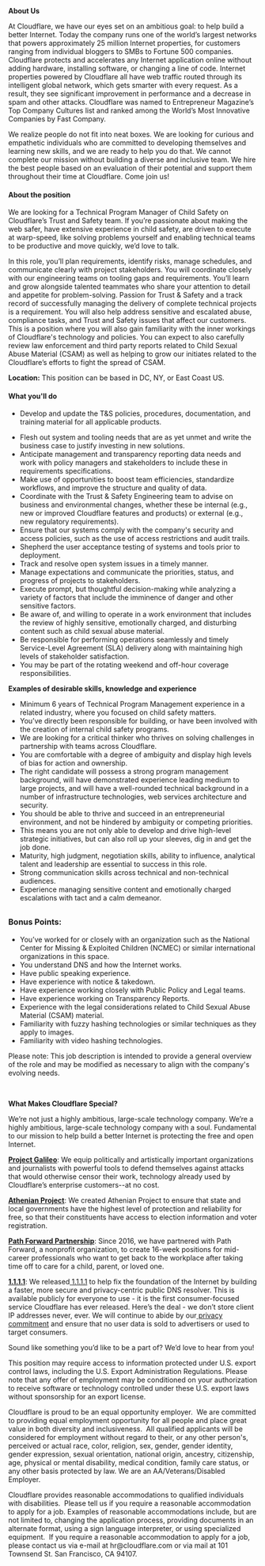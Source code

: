 <div class="content-intro">
	<div><strong>About Us</strong></div>
	<div>
		<p><span style="font-weight: 400;">At Cloudflare, we have our eyes set on an ambitious goal: to help build a better Internet. Today the company runs one of the world’s largest networks that powers approximately 25 million Internet properties, for customers ranging from individual bloggers to SMBs to Fortune 500 companies. Cloudflare protects and accelerates any Internet application online without adding hardware, installing software, or changing a line of code. Internet properties powered by Cloudflare all have web traffic routed through its intelligent global network, which gets smarter with every request. As a result, they see significant improvement in performance and a decrease in spam and other attacks. Cloudflare was named to Entrepreneur Magazine’s Top Company Cultures list and ranked among the World’s Most Innovative Companies by Fast Company.</span><span style="font-weight: 400;">&nbsp;</span></p>
		<p><span style="font-weight: 400;">We realize people do not fit into neat boxes. We are looking for curious and empathetic individuals who are committed to developing themselves and learning new skills, and we are ready to help you do that. We cannot complete our mission without building a diverse and inclusive team. We hire the best people based on an evaluation of their potential and support them throughout their time at Cloudflare. Come join us!&nbsp;</span></p>
	</div>
</div>
<h4>About the position</h4>
<p>We are looking for a Technical Program Manager of Child Safety on Cloudflare’s Trust and Safety team. If you’re passionate about making the web safer, have extensive experience in child safety, are driven to execute at warp-speed, like solving problems yourself and enabling technical teams to be productive and move quickly, we’d love to talk.&nbsp;</p>
<p>In this role, you’ll plan requirements, identify risks, manage schedules, and communicate clearly with project stakeholders. You will coordinate closely with our engineering teams on tooling gaps and requirements. You’ll learn and grow alongside talented teammates who share your attention to detail and appetite for problem-solving. Passion for Trust &amp; Safety and a track record of successfully managing the delivery of complete technical projects is a requirement. You will also help address sensitive and escalated abuse, compliance tasks, and Trust and Safety issues that affect our customers. This is a position where you will also gain familiarity with the inner workings of Cloudflare's technology and policies. You can expect to also carefully review law enforcement and third party reports related to Child Sexual Abuse Material (CSAM) as well as helping to grow our initiates related to the Cloudflare’s efforts to fight the spread of CSAM.</p>
<p><strong>Location:</strong> This position can be based in DC, NY, or East Coast US.</p>
<h4>What you'll do</h4>
<ul>
	<li>Develop and update the T&amp;S policies, procedures, documentation, and training material for all applicable products.</li>
</ul>
<ul>
	<li>Flesh out system and tooling needs that are as yet unmet and write the business case to justify investing in new solutions.</li>
	<li>Anticipate management and transparency reporting data needs and work with policy managers and stakeholders to include these in requirements specifications.</li>
	<li>Make use of opportunities to boost team efficiencies, standardize workflows, and improve the structure and quality of data.</li>
	<li>Coordinate with the Trust &amp; Safety Engineering team to advise on business and environmental changes, whether these be internal (e.g., new or improved Cloudflare features and products) or external (e.g., new regulatory requirements).</li>
	<li>Ensure that our systems comply with the company's security and access policies, such as the use of access restrictions and audit trails.</li>
	<li>Shepherd the user acceptance testing of systems and tools prior to deployment.</li>
	<li>Track and resolve open system issues in a timely manner.</li>
	<li>Manage expectations and communicate the priorities, status, and progress of projects to stakeholders.</li>
	<li>Execute prompt, but thoughtful decision-making while analyzing a variety of factors that include the imminence of danger and other sensitive factors.</li>
	<li>Be aware of, and willing to operate in a work environment that includes the review of highly sensitive, emotionally charged, and disturbing content such as child sexual abuse material.</li>
	<li>Be responsible for performing operations seamlessly and timely Service-Level Agreement (SLA) delivery along with maintaining high levels of stakeholder satisfaction.</li>
	<li>You may be part of the rotating weekend and off-hour coverage responsibilities.</li>
</ul>
<p><strong>Examples of desirable skills, knowledge and experience</strong></p>
<ul>
	<li>Minimum 6 years of Technical Program Management experience in a related industry, where you focused on child safety matters.</li>
	<li>You’ve directly been responsible for building, or have been involved with the creation of internal child safety programs.</li>
	<li>We are looking for a critical thinker who thrives on solving challenges in partnership with teams across Cloudflare.</li>
	<li>You are comfortable with a degree of ambiguity and display high levels of bias for action and ownership.</li>
	<li>The right candidate will possess a strong program management background, will have demonstrated experience leading medium to large projects, and will have a well-rounded technical background in a number of infrastructure technologies, web services architecture and security.</li>
	<li>You should be able to thrive and succeed in an entrepreneurial environment, and not be hindered by ambiguity or competing priorities.</li>
	<li>This means you are not only able to develop and drive high-level strategic initiatives, but can also roll up your sleeves, dig in and get the job done.</li>
	<li>Maturity, high judgment, negotiation skills, ability to influence, analytical talent and leadership are essential to success in this role.</li>
	<li>Strong communication skills across technical and non-technical audiences.</li>
	<li>Experience managing sensitive content and emotionally charged escalations with tact and a calm demeanor.</li>
</ul>
<h2><span style="font-size: 12pt;"><strong>Bonus Points</strong><strong>:</strong></span></h2>
<ul>
	<li>You’ve worked for or closely with an organization such as the National Center for Missing &amp; Exploited Children (NCMEC) or similar international organizations in this space.</li>
	<li>You understand DNS and how the Internet works.</li>
	<li>Have public speaking experience.</li>
	<li>Have experience with notice &amp; takedown.</li>
	<li>Have experience working closely with Public Policy and Legal teams.</li>
	<li>Have experience working on Transparency Reports.</li>
	<li>Experience with the legal considerations related to Child Sexual Abuse Material (CSAM) material.</li>
	<li>Familiarity with fuzzy hashing technologies or similar techniques as they apply to images.</li>
	<li>Familiarity with video hashing technologies.</li>
</ul>
<p>Please note: This job description is intended to provide a general overview of the role and may be modified as necessary to align with the company's evolving needs.</p>
<p>&nbsp;</p>
<div class="content-conclusion">
	<p><strong>What Makes Cloudflare Special?</strong></p>
	<p><span style="font-weight: 400;">We’re not just a highly ambitious, large-scale technology company. We’re a highly ambitious, large-scale technology company with a soul. Fundamental to our mission to help build a better Internet is protecting the free and open Internet.</span></p>
	<p><a href="https://blog.cloudflare.com/protecting-free-expression-online/"><strong>Project Galileo</strong></a><span style="font-weight: 400;">: We equip politically and artistically important organizations and journalists with powerful tools to defend themselves against attacks that would otherwise censor their work, technology already used by Cloudflare’s enterprise customers--at no cost.</span></p>
	<p><strong><a href="https://www.cloudflare.com/athenian/">Athenian Project</a></strong><span style="font-weight: 400;">: We created Athenian Project to ensure that state and local governments have the highest level of protection and reliability for free, so that their constituents have access to election information and voter registration.</span></p>
	<p><a href="https://blog.cloudflare.com/tag/path-forward/"><strong>Path Forward Partnership</strong></a><span style="font-weight: 400;">: Since 2016, we have partnered with Path Forward, a nonprofit organization, to create 16-week positions for mid-career professionals who want to get back to the workplace after taking time off to care for a child, parent, or loved one.</span></p>
	<p><a href="https://1.1.1.1/"><strong>1.1.1.1</strong></a><span style="font-weight: 400;">: We released</span><a href="https://1.1.1.1/"> <span style="font-weight: 400;">1.1.1.1</span></a><span style="font-weight: 400;"> to help fix the foundation of the Internet by building a faster, more secure and privacy-centric public DNS resolver. This is available publicly for everyone to use - it is the first consumer-focused service Cloudflare has ever released. Here’s the deal - we don’t store client IP addresses never, ever. We will continue to abide by our</span><a href="https://developers.cloudflare.com/1.1.1.1/privacy/public-dns-resolver"> privacy commitment</a><span style="font-weight: 400;"> and ensure that no user data is sold to advertisers or used to target consumers.</span></p>
	<p><span style="font-weight: 400;">Sound like something you’d like to be a part of? We’d love to hear from you!</span></p>
	<p><span style="font-weight: 400;">This position may require access to information protected under U.S. export control laws, including the U.S. Export Administration Regulations. Please note that any offer of employment may be conditioned on your authorization to receive software or technology controlled under these U.S. export laws without sponsorship for an export license.</span></p>
	<p><span style="font-weight: 400;">Cloudflare is proud to be an equal opportunity employer. &nbsp;We are committed to providing equal employment opportunity for all people and place great value in both diversity and inclusiveness. &nbsp;All qualified applicants will be considered for employment without regard to their, or any other person's, perceived or actual</span> <span style="font-weight: 400;">race, color, religion, sex, gender, gender identity, gender expression, sexual orientation, national origin, ancestry, citizenship, age, physical or mental disability, medical condition, family care status, or any other basis protected by law. </span><span style="font-weight: 400;">We are an AA/Veterans/Disabled Employer.</span></p>
	<p><span style="font-weight: 400;">Cloudflare provides reasonable accommodations to qualified individuals with disabilities. &nbsp;Please tell us if you require a reasonable accommodation to apply for a job. Examples of reasonable accommodations include, but are not limited to, changing the application process, providing documents in an alternate format, using a sign language interpreter, or using specialized equipment. &nbsp;If you require a reasonable accommodation to apply for a job, please contact us via e-mail at </span><span style="font-weight: 400;">hr@cloudflare.com</span><span style="font-weight: 400;"> or via mail at 101 Townsend St. San Francisco, CA 94107.</span></p>
</div>